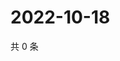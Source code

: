# 2022-10-18

共 0 条

<!-- BEGIN WEIBO -->
<!-- 最后更新时间 Tue Oct 18 2022 23:08:19 GMT+0800 (China Standard Time) -->

<!-- END WEIBO -->
